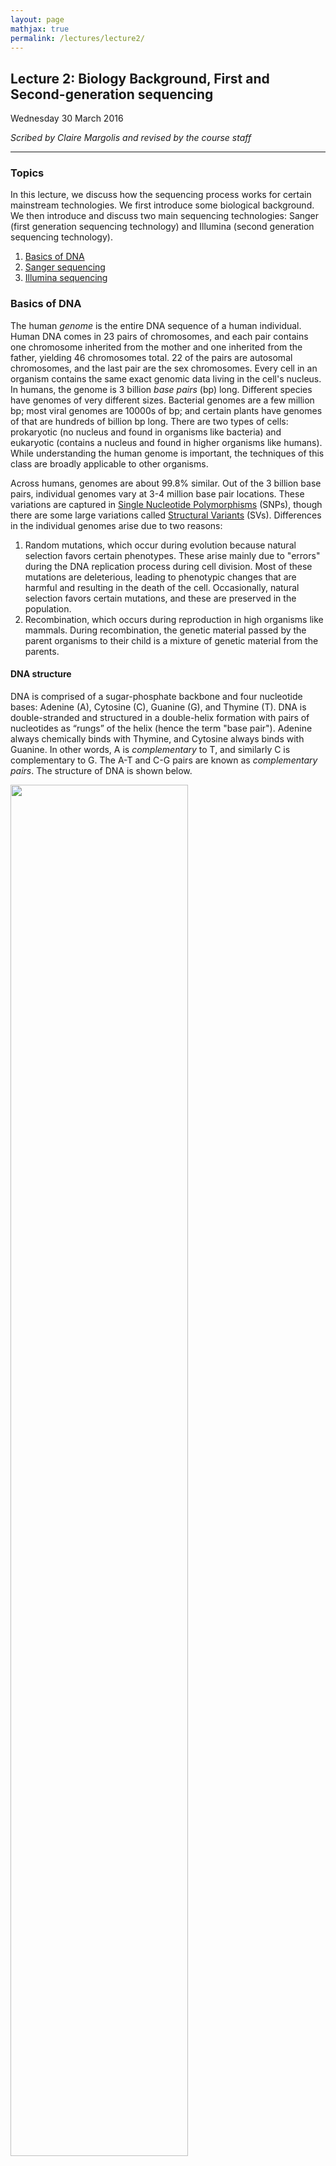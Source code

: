 ```yaml
---
layout: page
mathjax: true
permalink: /lectures/lecture2/
---
```

## Lecture 2: Biology Background, First and Second-generation sequencing

Wednesday 30 March 2016

_Scribed by Claire Margolis and revised by the course staff_

-----------------

### Topics

In this lecture, we discuss how the sequencing process works for certain
mainstream technologies.
We first introduce some biological background.
We then introduce and discuss two main
sequencing technologies: Sanger (first generation sequencing technology)
and Illumina (second
generation sequencing technology).

1. <a href='#bioback'> Basics of DNA </a>
2. <a href='#sanger'> Sanger sequencing </a>
3. <a href='#illumina'> Illumina sequencing </a>

### Basics of DNA <a id='bioback'></a>

The human _genome_ is the entire DNA sequence of a human individual.
Human DNA comes in 23 pairs
of chromosomes, and each pair contains one chromosome
inherited from the mother and one inherited from the father, yielding
46 chromosomes total. 22 of the pairs are autosomal
chromosomes, and the last pair are the sex chromosomes. Every cell in an organism
contains the same exact genomic data living in the cell's nucleus. In humans, the
genome is 3 billion _base pairs_ (bp) long.
Different species have genomes of very different sizes. Bacterial genomes are a
few million bp; most viral genomes are 10000s of bp; and certain plants have genomes
of that are hundreds of billion bp long. There are two types of cells:
prokaryotic (no nucleus and found in organisms like bacteria) and eukaryotic
(contains a nucleus and found in higher organisms like humans). While understanding
the human genome is important, the techniques of this class are broadly applicable
to other organisms.

Across humans, genomes are about 99.8% similar. Out of the 3 billion base pairs,
individual genomes vary at 3-4 million base pair locations. These variations are captured in
 [Single Nucleotide Polymorphisms](https://ghr.nlm.nih.gov/handbook/genomicresearch/snp)
 (SNPs), though there are some large variations called
[Structural Variants](http://www.ncbi.nlm.nih.gov/dbvar/content/overview/) (SVs).
Differences in the individual genomes arise due to two reasons:

1. Random mutations, which occur during evolution because natural selection
favors certain phenotypes. These arise mainly due to "errors"
during the DNA replication process during cell division.
Most of these mutations are deleterious, leading to phenotypic
changes that are harmful and resulting in the
death of the cell. Occasionally, natural selection favors certain mutations, and
these are preserved in the population.  
2. Recombination, which occurs during reproduction in high organisms like mammals.
During recombination, the genetic material passed by the parent organisms to their
child is a mixture of genetic material from the parents.

#### DNA structure
DNA is comprised of a sugar-phosphate
backbone and four nucleotide bases: Adenine (A),
Cytosine (C), Guanine (G), and Thymine (T). DNA is double-stranded and
structured in a double-helix formation with pairs of nucleotides as “rungs”
of the helix (hence the term "base pair"). Adenine always chemically binds with Thymine,
and Cytosine always binds with Guanine. In other words, A is
_complementary_ to T, and similarly C is complementary to G. The A-T and C-G
pairs are known as _complementary pairs_. The structure of DNA is shown
below.

<div class="fig figcenter fighighlight">
  <img src="/assets/lecture2/Figure2_DNADoubleHelix.png" width="75%">
  <div class="figcaption">The DNA double-helix.</div>
</div>

A DNA sequence is conventionally written in the 5’ end (head) to
the 3’ end (tail) direction. When we write a DNA
strand, we only write the letters representing the bases from
one of the strands. The other strand, which is the _reverse complement_ of the
first strand, can be inferred because we know the complementary pairs.
To get the reverse complement, we reverse the order of the nucleotides in the original
string and then complement the nucleotides (i.e. interchange A with T
and C with G). The figure below shows an example of a DNA fragment
and its reverse complement strand.

<div class="fig figcenter fighighlight">
  <img src="/assets/lecture2/Figure3_ReverseComplement.png" width="25%">
  <div class="figcaption">An illustration of DNA complement.</div>
</div>

#### DNA replication

DNA lies at the foundation of cell replication. When a cell undergoes
cell division, also known as _mitosis_, the DNA in its nucleus is
replicated and through a series of steps shown in the figure
below, one parent cell yields two identical daughter cells.

<div class="fig figcenter fighighlight">
  <img src="/assets/lecture2/Figure1_Mitosis.png" width="99%">
  <div class="figcaption">A figure illustrating mitosis.</div>
</div>

Several biomolecules are involved during mitosis, and we give a
heavily simplified explanation of the mitotic process here. In the figure, we
start with two chromosomes: red and blue. First, the DNA is
replicated, resulting in the more familiar X-shaped
chromosomes.  Through a complex cascade of
biomolecular signals and within-cell restructuring, the (now-replicated)
chromosomes are lined up in the middle of the cell. For each chromosome, the
halves are pulled apart, and each of the two daughter cells receives a copy
of the original chromosome. This results in two daughter cells that are genetically
identical to the original parent cell. For us, DNA duplication is the most
important part of this diagram; this is
the natural process we exploit in order to do sequencing.

During DNA replication, the two strands of DNA are first unzipped, resulting in
two single strands each acting as a template for replication.
A short RNA primer is then attached to a specific site on the DNA; the bases in the primer are complementary to the bases in the site.
An enzyme
facilitates (or "catalyzes") a chemical reaction, and _DNA
polymerase_ is the enzyme that catalyzes
the complementary pairing of new nucleotides to the template
DNA extending the bound primer. The nucleotides that DNA
polymerase uses to extend a strand are called _dNTPs_ (deoxynucleotide
triphosphates). Biochemically, they are
slightly different from the nucleotides in a way that makes them easier to work
with during DNA replication. The dNTPs corresponding to A, C, G, and T are dATP,
 dCTP, dGTP, and dTTP, respectively. The DNA replication is
 illustrated below.

 <div class="fig figcenter fighighlight">
   <img src="/assets/lecture2/Figure6_DNA_replication.jpg" width="75%">
   <div class="figcaption">An illustration of DNA replication.</div>
 </div>

### Sanger sequencing <a id='sanger'></a>

The first technique used to get reads from DNA was a process
called [Sanger sequencing](https://en.wikipedia.org/wiki/Sanger_sequencing),
which is based on the idea of _sequencing by synthesis_.
[Fred Sanger](https://en.wikipedia.org/wiki/Frederick_Sanger) won
his second Nobel prize for the invention of Sanger sequencing in 1977.
Sanger sequencing was the main technology
used to sequence genomic data until the mid
2000’s when the technology was replaced by second-generation generation sequencing technologies.
The two sequencing techniques are related because they
both use the sequencing by synthesis technique; however,
second-generation sequencing massively parallelizes Sanger
sequencing, resulting in a gain of roughly 6 orders of magnitude in terms of cost
and speed.

We look at sequencing from a computational point of view, and we need to understand
the technology a bit in order to motivate what we do. In
the following, we try to answer the following 3 questions.

1. How do we get 6 orders of magnitude improvement between Sanger sequencing
and second-generation sequencing?
2. How are errors introduced? All measurements have errors, and the reasons why
these errors exist depend on the technology.
3. Why is the read length limited? One of the biggest computational challenges
of sequencing is that although the sequence of interest is very long (> 1M bp),
the data we get is very short (~100 bp).

#### Sequencing by Synthesis

Sequencing by synthesis takes advantage of the fact that DNA strands,
which are normally in double-helix form, split apart for mitosis
and each strand is copied. Sanger figured out a clever way of converting the
sequencing problem into a problem of measuring mass.

We mentioned above that DNA polymerase naturally uses dNTPs
to synthesize a new strand.
The synthesis process occurs very quickly, making it
hard to make any
sort of measurement during synthesis.
Sanger overcame this problem by figuring
out a way to terminate synthesis using a modified version of dNTPs
called _ddNTPs_ (dideoxynucleotide triphosphates). DNA polymerase can attach a
ddNTP to the sequence just like with dNTPs, but it cannot attach anything to the
ddNTP. In other words, the attachment of a ddNTP halts
the replication of the DNA molecule.

We will denote ddNTPs corresponding to A, C, G,
and T as A\*, C\*, G\*, and T\*. By introducing a small amount of one
type of ddNTP into the experiment (e.g. T\*), when the reactions
finish, we are left with: 1. small percentages of strands
containing T*s at locations corresponding to A's in the
template, and 2. a large fraction of strands containing only normal dNTPs.
This procedure is known as the _chain termination method_. We now describe Sanger's sequencing procedure:

1. We first replicate the sequence using a technique
called [polymerase chain reaction](https://en.wikipedia.org/wiki/Polymerase_chain_reaction)
(PCR), which also takes advantage of DNA replication to exponentially increase
the amount of DNA. For our
purposes, we will assume that after running $$N$$ cycles of PCR, we obtain
$$2^N$$ times the original amount of the molecule. PCR dramatically increases
the amount of biological material.

2. We break apart the two strands by heating up the sample. One of the single
strands will be used as the _template_ strand or the strand to which new bases
will be attached.

3. We add a template strand of
DNA to a test tube along with free-floating dNTPs and a few modified
ddNTPs (1% of the nucleotides). All ddNTPs are of the same type. We also add a
_primer_ or a short sequence that attaches to the beginning of the strand of
interest and starts the whole replication process.

4. We filter out sequences that end in ddNTPs using a technique called [gel
electrophoresis](https://en.wikipedia.org/wiki/Gel_electrophoresis). This method
exploits the fact that the DNA molecule has a charge. By putting the DNA
sample in a gel and inducing an electric field over the gel, we can separate
strands of different masses (larger strands move slower).

5. We measure the mass of isolated strands. This can be done by either
radioactively labeling nucleotides and measuring the level or radioactivity or
by adding florescent tags to the nucleotides and measuring the strength of the
light emitted (i.e. take a picture).

The figure below illustrates a simple example showing the process of
Sanger sequencing.

<div class="fig figcenter fighighlight">
  <img src="/assets/lecture2/Figure4_SangerExample.png" width="75%">
  <div class="figcaption">An example of Sanger sequencing.</div>
</div>

We combine these to get the sequence



| A    	| C    	| G    	| T    	|
| ----- | ----- | ----- | ----- |
| 30.0  	| 48.2  	| 56.7  	| 86.3  	|
| 61.3  	| 99.3  	|      	|      	|
| 74.4  	|      	|      	|      	|


Merging these 4 sorted lists gives us the underlying
sequence. In the example we get

30.0 - A  
48.2 - C  
56.7 - G  
61.3 - A  
74.4 - A  
86.3 - T  
99.3 - C  

giving us the sequence to be **ACGAATC**.

#### Limitations of Sanger sequencing

Sanger sequencing works for sequences below roughly 700 bp in
length. This read limitation stems from the fact that as the
length $$L$$ of a sequence increases, distinguishing between the
mass of a length $$L$$ sequence and the mass of a length $$L+1$$
sequence becomes increasingly harder.
To see this, note that a tolerance of 0.1% in measurement
would make it impossible to distinguish a sequence of length
1000 from one of length 1001 even if all bases had the same
molecular weight. Such errors in measuring mass
are also a reason for errors in Sanger sequencing, though
the error rate is around 0.001%.

Additionally, Sanger sequencing is slow (low-throughput) because
the mass measuring process is time consuming. Sanger sequencing
allowed scientists to sequence around 3000 bases per week.
One of the main reasons that the procedure is slow is because it requires
measuring the mass of many molecules, a costly process. The equipment used for Sanger sequencing
is shown below

<div class="fig figcenter fighighlight">
  <img src="/assets/lecture2/Figure7_sanger_equipment.png" width="25%">
  <div class="figcaption">Gel electrophoresis during Sanger sequencing.</div>
</div>

### Illumina sequencing <a id='illumina'></a>


Second-generation sequencing, pioneered by
[Illumina](http://www.illumina.com/technology/next-generation-sequencing.html),
makes a few modifications to the Sanger process shown
above. The sequencing procedure also massively parallelizes the process, dramatically increasing the throughput while decreasing the price.

Illumina achieves parallelization by running several synthesis experiments at once. Each of many template strands is anchored on a chip, and only ddNTPs with florescent tags are available during the synthesis procedure (no dNTPs). Each type of ddNTP is tagged such that it emits a different wavelength or color. Since ddNTPs halt synthesis, the synthesis of new strands are synced. All new strands are the same length at the end of each synthesis cycle, at which point a picture of the chip is taken. These pictures are then analyzed by “base caller” software to identify (or "call") the complementary nucleotides. Base calling will be discussed in greater detail next lecture. To override the chain termination, Illumina sequencing uses _reversible termination_. The sequencing process introduces an enzyme which can turn a ddNTP into a regular dNTP after it has bound, allowing the synthesis reactions to continue instead of being permanently halted.

<div class="fig figcenter fighighlight">
  <img src="/assets/lecture2/Figure5_IlluminaInfoCollection.png" width="95%">
  <div class="figcaption">An illustration of Illumina sequencing.</div>
</div>

In order to guarantee that enough light is emitted such that ddNTP signals are detectable, each of the template strands are cloned, resulting in clusters of the same strand being synthesized in unison. Because of reversible termination, Illumina sequencing removes the need to measure masses. In contrast to the gel electrophoresis procedure required for Sanger sequencing above, the figure below shows a glass slide used during Illumina sequencing. Illumina sequencing can sequence billions of template strands simultaneously, which greatly increases the throughput.

<div class="fig figcenter fighighlight">
  <img src="/assets/lecture2/Figure8_illuminaSlide.png" width="95%">
  <div class="figcaption">A slide used for Illumina sequencing.</div>
</div>

Errors in Illumina sequencing
arise due to time steps where no ddNTP attaches
to some sequence and hence the same base is read
twice. Additionally, dNTPs still exist in solution, and therefore occasionally a dNTP rather than a ddNTP may be attached to a strand being synthesized. The DNA polymerase then continues synthesis until it adds a different ddNTP. For this reason, although all strands within each cluster are identical, the photograph may be noisy.

------------------

- [Slides on Biological Background](/lectures/lecture2_slides1.pdf) :
Borrowed from [Ben Langmead](http://www.langmead-lab.org/)'s
[slides](http://www.cs.jhu.edu/~langmea/resources/lecture_notes/biological_background.pdf)

- [Slides on Sequencing by Synthesis ](/lectures/lecture2_slides2.pdf)
: Borrowed from Ben Langmead's
[slides](http://www.cs.jhu.edu/~langmea/resources/lecture_notes/dna_sequencing.pdf)

- [Animation of DNA replication](https://www.youtube.com/watch?v=dKubyIRiN84#t=1m42s)

- Ben Langmead's [animation showing Sequencing by Synthesis](https://github.com/BenLangmead/ads1-slides/blob/master/0055_dnaseq__sequencing_by_synthesis.pdf)

-  The Sanger sequencing figure is
due to Claire Margolis. The DNA replication figure is taken
from Alberts B, Johnson A, Lewis J, _et al_, [Molecular Biology of the Cell. 4th edition](http://www.ncbi.nlm.nih.gov/books/NBK26850/figure/A756/?report=objectonly).
The rest are taken from Ben Langmead's notes.

-------------------------

[This lecture as a pdf.](/assets/lecture2/lecture2.pdf)
